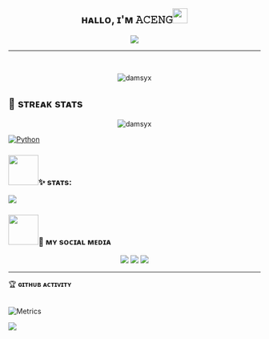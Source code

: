 <h2 align="center">ʜᴀʟʟᴏ, ɪ'ᴍ 𝙰𝙲𝙴𝙽𝙶<img src="https://media.giphy.com/media/hvRJCLFzcasrR4ia7z/giphy.gif" width="30"></h2>
<p align="center">
  <a href="https://github.com/damsyx/readme-typing-svg"><img src="https://readme-typing-svg.herokuapp.com?lines=Im+Just+Amateur;But+I+Will+Keep+Learning;I%20|%20Like%20Sebat's%20%20:);Let's%20Study;Together%20HIHI%20:)%20:)&center=true&width=500&height=60"></a>
</p>
<hr/>
<br>
<p align="center"> <img src="https://komarev.com/ghpvc/?username=damsyx8&label=Profile%20views&color=0e75b6&style=plastic" alt="damsyx" /> </p>

## 📍 sᴛʀᴇᴀᴋ sᴛᴀᴛs
<p align="center"><img src="https://github-readme-streak-stats.herokuapp.com/?user=damsyx&theme=algolia" alt="damsyx"  /></p>

<p align="left"> 


   <a href="https://www.python.org" target="_blank">
    <img alt="Python" src="https://img.shields.io/badge/Python%20-%2314354C.svg?logo=python&logoColor=white">
  </a>

</p>



### <img src="https://media.giphy.com/media/IqgySmxEgP0rs40ZMB/giphy.gif" width="60">✨ sᴛᴀᴛs:
<p>
    <img src="https://github-readme-stats.vercel.app/api?username=damsyx&hide=issues&show_icons=true&hide_border=true&title_color=000" />
</p>


### <img src="https://media.giphy.com/media/VgCDAzcKvsR6OM0uWg/giphy.gif" width="60">💌 ᴍʏ sᴏᴄɪᴀʟ ᴍᴇᴅɪᴀ
<p align="center">
    <a href="https://facebook.com/Damm" target="blank"><img src="https://img.icons8.com/nolan/55/facebook-new.png" /></a>
    <a href="https://t.me/damssyx" target="blank"><img src="https://img.icons8.com/nolan/55/telegram-app.png" /></a>
    <a href="https://instagram.com/dambud" target="blank"><img src="https://img.icons8.com/nolan/55/instagram-new.png" /></a>
</p>


<hr/>
    </details>
    <summary>&#127942 <b>ɢɪᴛʜᴜʙ ᴀᴄᴛɪᴠɪᴛʏ</b></summary><br/>

![Metrics](https://metrics.lecoq.io/damsyx?template=classic&repositories.forks=true&languages=1&languages.colors=github&languages.threshold=0%25&config.timezone=Asia%2FJakarta)

</details>
<img src="https://user-images.githubusercontent.com/73097560/115834477-dbab4500-a447-11eb-908a-139a6edaec5c.gif">
